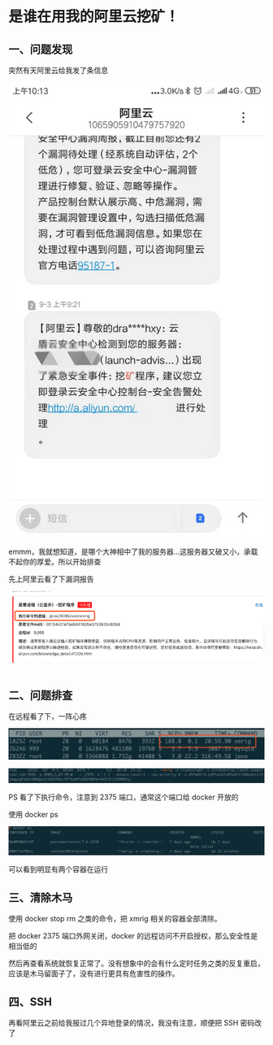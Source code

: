 # 是谁在用我的阿里云挖矿！

## 一、问题发现

突然有天阿里云给我发了条信息

![image-20190905101656362](../img/image-20190905101656362.png)

emmm，我就想知道，是哪个大神相中了我的服务器...这服务器又破又小，承载不起你的厚爱。所以开始排查



先上阿里云看了下漏洞报告

![image-20190905102010494](../img/image-20190905102010494.png)



## 二、问题排查

在远程看了下，一阵心疼

![image-20190905102214193](../img/image-20190905102214193.png)

![image-20190905103121728](../img/image-20190905103121728.png)

PS 看了下执行命令，注意到 2375 端口，通常这个端口给 docker 开放的

使用 docker ps

![image-20190905103318703](../img/image-20190905103318703.png)

可以看到明显有两个容器在运行



## 三、清除木马

使用 docker stop rm 之类的命令，把 xmrig 相关的容器全部清除。

把 docker 2375 端口外网关闭，docker 的远程访问不开启授权，那么安全性是相当低的

然后再查看系统就恢复正常了。没有想象中的会有什么定时任务之类的反复重启，应该是木马留面子了，没有进行更具有危害性的操作。

## 四、SSH

再看阿里云之前给我报过几个异地登录的情况，我没有注意，顺便把 SSH 密码改了

